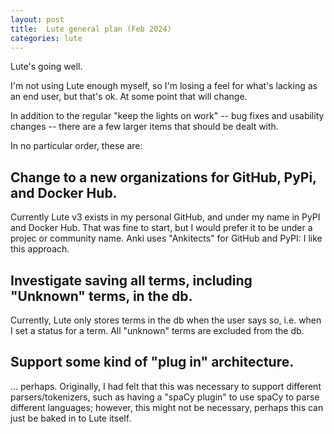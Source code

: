 ```yaml
---
layout: post
title:  Lute general plan (Feb 2024)
categories: lute
---
```


Lute's going well.

I'm not using Lute enough myself, so I'm losing a feel for what's lacking as an end user, but that's ok.  At some point that will change.

In addition to the regular "keep the lights on work" -- bug fixes and usability changes -- there are a few larger items that should be dealt with.

<!--end_excerpt-->

In no particular order, these are:

## Change to a new organizations for GitHub, PyPi, and Docker Hub.

Currently Lute v3 exists in my personal GitHub, and under my name in PyPI and Docker Hub.  That was fine to start, but I would prefer it to be under a projec or community name.  Anki uses "Ankitects" for GitHub and PyPI: I like this approach.

## Investigate saving all terms, including "Unknown" terms, in the db.

Currently, Lute only stores terms in the db when the user says so, i.e. when I set a status for a term.  All "unknown" terms are excluded from the db.

## Support some kind of "plug in" architecture.

... perhaps.  Originally, I had felt that this was necessary to support different parsers/tokenizers, such as having a "spaCy plugin" to use spaCy to parse different languages; however, this might not be necessary, perhaps this can just be baked in to Lute itself.



